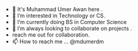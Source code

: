 - 👋 It's Muhammad Umer Awan here .
- 👀 I’m interested in Technology  or CS.
- 🌱 I’m currently doing BS in Computer Science
- 💞️ I’m always looking to collaborate on projects  .
- reach me out for collaboration.
- 📫 How to reach me ... @mdumerdm

<!---
mdumerdm/mdumerdm is a ✨ special ✨ repository because its `README.md` (this file) appears on your GitHub profile.
You can click the Preview link to take a look at your changes.
--->

